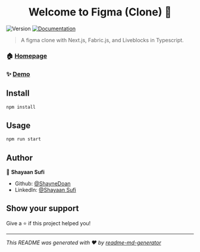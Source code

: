 <h1 align="center">Welcome to Figma (Clone) 👋</h1>
<p>
  <img alt="Version" src="https://img.shields.io/badge/version-0.1.0-blue.svg?cacheSeconds=2592000" />
  <a href="https://github.com/ShayneDoan/Visionize/blob/main/README.md" target="_blank">
    <img alt="Documentation" src="https://img.shields.io/badge/documentation-yes-brightgreen.svg" />
  </a>
</p>

> A figma clone with Next.js, Fabric.js, and Liveblocks in Typescript. 

### 🏠 [Homepage](https://github.com/ShayneDoan/figma_clone) 

### ✨ [Demo](https://figma-clone-three-omega.vercel.app/)

## Install

```sh
npm install
```

## Usage

```sh
npm run start
```

## Author

👤 **Shayaan Sufi**

* Github: [@ShayneDoan](https://github.com/ShayneDoan)
* LinkedIn: [@Shayaan Sufi](https://linkedin.com/in/shayaansufi/)

## Show your support

Give a ⭐️ if this project helped you!

***
_This README was generated with ❤️ by [readme-md-generator](https://github.com/kefranabg/readme-md-generator)_
